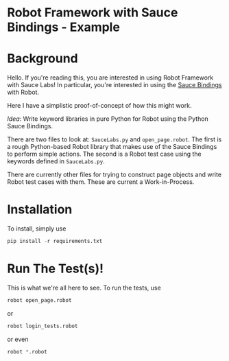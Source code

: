 # Robot Framework with Sauce Bindings - Example

# Background

Hello. If you're reading this, you are interested in using Robot Framework with Sauce Labs! In particular, you're interested in using the [Sauce Bindings](https://saucebindings.github.io/) with Robot.

Here I have a simplistic proof-of-concept of how this might work.

*Idea*: Write keyword libraries in pure Python for Robot using the Python Sauce Bindings.

There are two files to look at: `SauceLabs.py` and `open_page.robot`. The first is a rough Python-based Robot library that makes use of the Sauce Bindings to perform simple actions. The second is a Robot test case using the keywords defined in `SauceLabs.py`.

There are currently other files for trying to construct page objects and write Robot test cases with them. These are current a Work-in-Process.

# Installation

To install, simply use

```python
pip install -r requirements.txt
```

# Run The Test(s)!

This is what we're all here to see. To run the tests, use

```python
robot open_page.robot
```

or

```python
robot login_tests.robot
```

or even

```python
robot *.robot
```
